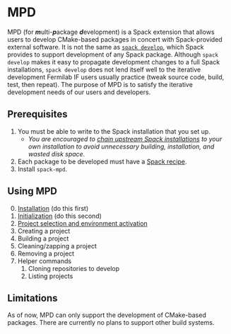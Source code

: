 # MPD

MPD (for <b><i>m</i></b>ulti-<b><i>p</i></b>ackage <b><i>d</i></b>evelopment) is a Spack extension that allows users to develop CMake-based packages in concert with Spack-provided external software.  It is not the same as [`spack develop`](https://spack.readthedocs.io/en/latest/environments.html#developing-packages-in-a-spack-environment), which Spack provides to support development of any Spack package.  Although `spack develop` makes it easy to propagate development changes to a full Spack installations, `spack develop` does not lend itself well to the iterative development Fermilab IF users usually practice (tweak source code, build, test, then repeat).  The purpose of MPD is to satisfy the iterative development needs of our users and developers.

## Prerequisites

1. You must be able to write to the Spack installation that you set up.
    - _You are encouraged to [chain upstream Spack installations](https://spack.readthedocs.io/en/latest/chain.html) to your own installation to avoid unnecessary building, installation, and wasted disk space._
2. Each package to be developed must have a [Spack recipe](https://spack.readthedocs.io/en/latest/packaging_guide.html).
3. Install `spack-mpd`.

## Using MPD

0. [Installation](doc/Installation.md) (do this first)
1. [Initialization](doc/Initialization.md) (do this second)
2. [Project selection and environment activation](doc/Selection.md)
3. Creating a project
4. Building a project
5. Cleaning/zapping a project
6. Removing a project
7. Helper commands
   1. Cloning repositories to develop
   2. Listing projects

## Limitations

As of now, MPD can only support the development of CMake-based packages.  There are currently no plans to support other build systems.
